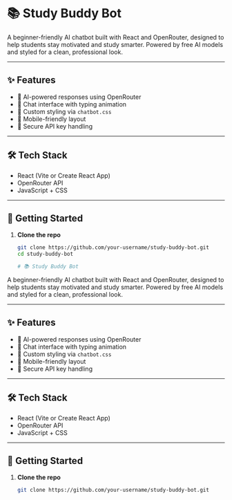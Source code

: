 # 📚 Study Buddy Bot

A beginner-friendly AI chatbot built with React and OpenRouter, designed to help students stay motivated and study smarter. Powered by free AI models and styled for a clean, professional look.

---

## ✨ Features

- 🤖 AI-powered responses using OpenRouter
- 💬 Chat interface with typing animation
- 🎨 Custom styling via `chatbot.css`
- 📱 Mobile-friendly layout
- 🔐 Secure API key handling

---

## 🛠️ Tech Stack

- React (Vite or Create React App)
- OpenRouter API
- JavaScript + CSS

---

## 🚀 Getting Started

1. **Clone the repo**
   ```bash
   git clone https://github.com/your-username/study-buddy-bot.git
   cd study-buddy-bot

   # 📚 Study Buddy Bot

A beginner-friendly AI chatbot built with React and OpenRouter, designed to help students stay motivated and study smarter. Powered by free AI models and styled for a clean, professional look.

---

## ✨ Features

- 🤖 AI-powered responses using OpenRouter
- 💬 Chat interface with typing animation
- 🎨 Custom styling via `chatbot.css`
- 📱 Mobile-friendly layout
- 🔐 Secure API key handling

---

## 🛠️ Tech Stack

- React (Vite or Create React App)
- OpenRouter API
- JavaScript + CSS

---

## 🚀 Getting Started

1. **Clone the repo**
   ```bash
   git clone https://github.com/your-username/study-buddy-bot.git